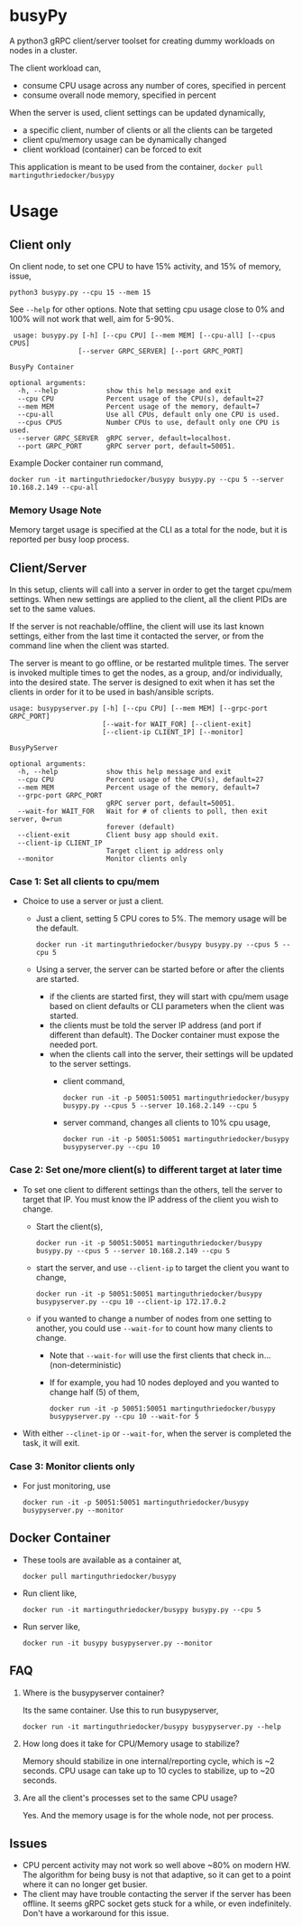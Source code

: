 # busyPy

A python3 gRPC client/server toolset for creating dummy workloads on nodes in a cluster.  

The client workload can,
 * consume CPU usage across any number of cores, specified in percent
 * consume overall node memory, specified in percent 

When the server is used, client settings can be updated dynamically,
* a specific client, number of clients or all the clients can be targeted
* client cpu/memory usage can be dynamically changed
* client workload (container) can be forced to exit

This application is meant to be used from the container,
    `docker pull martinguthriedocker/busypy`

# Usage

## Client only

On client node, to set one CPU to have 15% activity, and 15% of memory, issue,

    python3 busypy.py --cpu 15 --mem 15
 
 See `--help` for other options.
 Note that setting cpu usage close to 0% and 100% will not work that well, aim for 5-90%.
 
     usage: busypy.py [-h] [--cpu CPU] [--mem MEM] [--cpu-all] [--cpus CPUS]
                     [--server GRPC_SERVER] [--port GRPC_PORT]
    
    BusyPy Container
    
    optional arguments:
      -h, --help            show this help message and exit
      --cpu CPU             Percent usage of the CPU(s), default=27
      --mem MEM             Percent usage of the memory, default=7
      --cpu-all             Use all CPUs, default only one CPU is used.
      --cpus CPUS           Number CPUs to use, default only one CPU is used.
      --server GRPC_SERVER  gRPC server, default=localhost.
      --port GRPC_PORT      gRPC server port, default=50051.

Example Docker container run command,

    docker run -it martinguthriedocker/busypy busypy.py --cpu 5 --server 10.168.2.149 --cpu-all 
 
 
### Memory Usage Note
Memory target usage is specified at the CLI as a total for the node, but it is reported per busy loop process. 
 

 ## Client/Server

In this setup, clients will call into a server in order to get the target cpu/mem settings.  When new settings are applied to the client, all the client PIDs are set to the same values.

If the server is not reachable/offline, the client will use its last known settings, either from the last time it contacted the server, or from the command line when the client was started.

The server is meant to go offline, or be restarted mulitple times.  The server is invoked multiple times to get the nodes, as a group, and/or individually, into the desired state.  The server is designed to exit when it has set the clients in order for it to be used in bash/ansible scripts.

    usage: busypyserver.py [-h] [--cpu CPU] [--mem MEM] [--grpc-port GRPC_PORT]
                           [--wait-for WAIT_FOR] [--client-exit]
                           [--client-ip CLIENT_IP] [--monitor]
    
    BusyPyServer
    
    optional arguments:
      -h, --help            show this help message and exit
      --cpu CPU             Percent usage of the CPU(s), default=27
      --mem MEM             Percent usage of the memory, default=7
      --grpc-port GRPC_PORT
                            gRPC server port, default=50051.
      --wait-for WAIT_FOR   Wait for # of clients to poll, then exit server, 0=run
                            forever (default)
      --client-exit         Client busy app should exit.
      --client-ip CLIENT_IP
                            Target client ip address only
      --monitor             Monitor clients only


### Case 1: Set all clients to cpu/mem

* Choice to use a server or just a client.
  * Just a client, setting 5 CPU cores to 5%.  The memory usage will be the default.
  
    `docker run -it martinguthriedocker/busypy busypy.py --cpus 5 --cpu 5`

  * Using a server, the server can be started before or after the clients are started.
    * if the clients are started first, they will start with cpu/mem usage based on client defaults or CLI parameters when the client was started.
    * the clients must be told the server IP address (and port if different than default).  The Docker container must expose the needed port.
    * when the clients call into the server, their settings will be updated to the server settings.
      * client command,
    
        `docker run -it -p 50051:50051 martinguthriedocker/busypy busypy.py --cpus 5 --server 10.168.2.149 --cpu 5`

      * server command, changes all clients to 10% cpu usage,
      
        `docker run -it -p 50051:50051 martinguthriedocker/busypy busypyserver.py --cpu 10` 
  
### Case 2: Set one/more client(s) to different target at later time

* To set one client to different settings than the others, tell the server to target that IP.  You must know the IP address of the client you wish to change.
  * Start the client(s),

    `docker run -it -p 50051:50051 martinguthriedocker/busypy busypy.py --cpus 5 --server 10.168.2.149 --cpu 5`

  * start the server, and use `--client-ip` to target the client you want to change,
  
    `docker run -it -p 50051:50051 martinguthriedocker/busypy busypyserver.py --cpu 10 --client-ip 172.17.0.2`
      
  * if you wanted to change a number of nodes from one setting to another, you could use `--wait-for` to count how many clients to change.
    * Note that `--wait-for` will use the first clients that check in... (non-deterministic)  
    * If for example, you had 10 nodes deployed and you wanted to change half (5) of them,

      `docker run -it -p 50051:50051 martinguthriedocker/busypy busypyserver.py --cpu 10 --wait-for 5`

* With either `--clinet-ip` or `--wait-for`, when the server is completed the task, it will exit.


### Case 3: Monitor clients only

* For just monitoring, use

    `docker run -it -p 50051:50051 martinguthriedocker/busypy busypyserver.py --monitor`

## Docker Container

* These tools are available as a container at,

    `docker pull martinguthriedocker/busypy`
    
* Run client like,

    `docker run -it martinguthriedocker/busypy busypy.py --cpu 5`

* Run server like,

    `docker run -it busypy busypyserver.py --monitor`

## FAQ
1) Where is the busypyserver container?

    Its the same container.  Use this to run busypyserver,
      
    `docker run -it martinguthriedocker/busypy busypyserver.py --help`
  
2) How long does it take for CPU/Memory usage to stabilize?

    Memory should stabilize in one internal/reporting cycle, which is ~2 seconds.
    CPU usage can take up to 10 cycles to stabilize, up to ~20 seconds.

3) Are all the client's processes set to the same CPU usage?

    Yes.  And the memory usage is for the whole node, not per process.

## Issues

* CPU percent activity may not work so well above ~80% on modern HW.  The algorithm for being busy is not that adaptive, so it can get to a point where it can no longer get busier.
* The client may have trouble contacting the server if the server has been offline.  It seems gRPC socket gets stuck for a while, or even indefinitely.  Don't have a workaround for this issue. 

